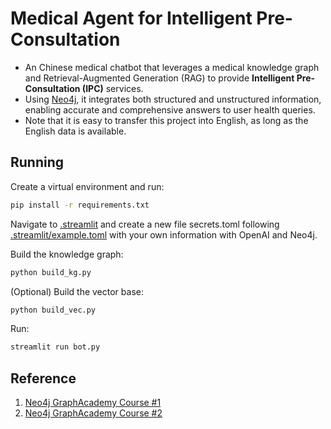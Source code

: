 # Medical Agent for Intelligent Pre-Consultation

- An Chinese medical chatbot that leverages a medical knowledge graph and Retrieval-Augmented Generation (RAG) to provide **Intelligent Pre-Consultation (IPC)** services.
- Using [Neo4j](https://neo4j.com/), it integrates both structured and unstructured information, enabling accurate and comprehensive answers to user health queries.
- Note that it is easy to transfer this project into English, as long as the English data is available.

## Running

Create a virtual environment and run:

```bash
pip install -r requirements.txt
```

Navigate to [.streamlit](.streamlit) and create a new file secrets.toml following [.streamlit/example.toml](.streamlit/example.toml) with your own information with OpenAI and Neo4j.

Build the knowledge graph:

```bash
python build_kg.py
```

(Optional) Build the vector base:

```bash
python build_vec.py
```

Run:

```bash
streamlit run bot.py
```

## Reference
1. [Neo4j GraphAcademy Course #1](https://graphacademy.neo4j.com/courses/llm-chatbot-python/)
2. [Neo4j GraphAcademy Course #2](https://graphacademy.neo4j.com/courses/llm-fundamentals/)
